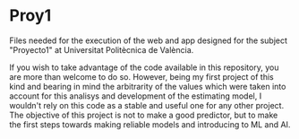 # Proy1
Files needed for the execution of the web and app designed for the subject "Proyecto1" at Universitat Politècnica de València.

If you wish to take advantage of the code available in this repository, you are more than welcome to do so. However, being my first project of this kind and bearing in mind the arbitrarity of the values which were taken into account for this analisys and development of the estimating model, I wouldn't rely on this code as a stable and useful one for any other project.
The objective of this project is not to make a good predictor, but to make the first steps towards making reliable models and introducing to ML and AI.
